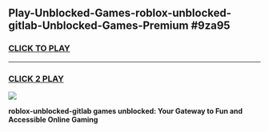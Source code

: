 
## Play-Unblocked-Games-roblox-unblocked-gitlab-Unblocked-Games-Premium #9za95
<h3>
<a href="https://premium.freeplayer.one?title=roblox-unblocked-gitlab&ref=12M">CLICK TO PLAY</a></h3>
<hr>

<h3>
<a href="https://premium.freeplayer.one?title=roblox-unblocked-gitlab&ref=12M">CLICK 2 PLAY</a>
  
</h3>

<a href="https://premium.freeplayer.one?title=roblox-unblocked-gitlab&ref=12M"><img src="https://clearcache.store/games.png"></a>


**roblox-unblocked-gitlab games unblocked: Your Gateway to Fun and Accessible Online Gaming**
